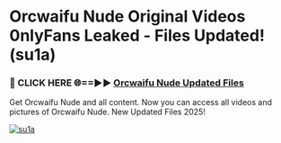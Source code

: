 # Orcwaifu Nude Original Videos 0nlyFans Leaked - Files Updated! (su1a)

<h3>🔴 CLICK HERE 🌐==►► <a href="https://tinyurl.com/5h6xmrr3" rel="nofollow">Orcwaifu Nude Updated Files</a></h3>

Get Orcwaifu Nude and all content. Now you can access all videos and pictures of Orcwaifu Nude. New Updated Files 2025!

[![su1a](https://i.imgur.com/KVD873Z.gif)](https://tinyurl.com/5h6xmrr3)
